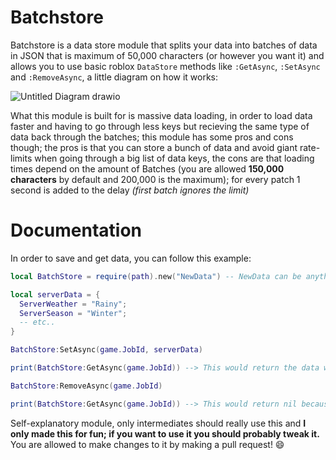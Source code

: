 # Batchstore
Batchstore is a data store module that splits your data into batches of data in JSON that is maximum of 50,000 characters (or however you want it) and allows you to use basic roblox `DataStore` methods like `:GetAsync`, `:SetAsync` and `:RemoveAsync`, a little diagram on how it works:

![Untitled Diagram drawio](https://github.com/aisarwinning/batchstore/assets/81717063/1640c773-5f87-4479-baa2-b557c32bc821)

What this module is built for is massive data loading, in order to load data faster and having to go through less keys but recieving the same type of data back through the batches; this module has some pros and cons though; the pros is that you can store a bunch of data and avoid giant rate-limits when going through a big list of data keys, the cons are that loading times depend on the amount of Batches (you are allowed **150,000 characters** by default and 200,000 is the maximum); for every patch 1 second is added to the delay *(first batch ignores the limit)*
# Documentation
In order to save and get data, you can follow this example:
```lua
local BatchStore = require(path).new("NewData") -- NewData can be anything

local serverData = {
  ServerWeather = "Rainy";
  ServerSeason = "Winter";
  -- etc..
}

BatchStore:SetAsync(game.JobId, serverData)

print(BatchStore:GetAsync(game.JobId)) --> This would return the data we inserted earlier

BatchStore:RemoveAsync(game.JobId)

print(BatchStore:GetAsync(game.JobId)) --> This would return nil because we removed it
```

Self-explanatory module, only intermediates should really use this and **I only made this for fun; if you want to use it you should probably tweak it.**
You are allowed to make changes to it by making a pull request! 😄
